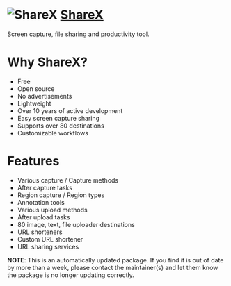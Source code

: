 # ![ShareX](https://cdn.jsdelivr.net/gh/pauby/ChocoPackages@c8c5acf9/icons/sharex.png "ShareX Logo") [ShareX](https://chocolatey.org/packages/sharex)

Screen capture, file sharing and productivity tool.
        
# Why ShareX?
* Free
* Open source
* No advertisements
* Lightweight
* Over 10 years of active development
* Easy screen capture sharing
* Supports over 80 destinations
* Customizable workflows

# Features 
* Various capture / Capture methods
* After capture tasks
* Region capture / Region types
* Annotation tools
* Various upload methods
* After upload tasks
* 80 image, text, file uploader destinations
* URL shorteners
* Custom URL shortener
* URL sharing services

**NOTE**: This is an automatically updated package. If you find it is out of date by more than a week, please contact the maintainer(s) and let them know the package is no longer updating correctly.